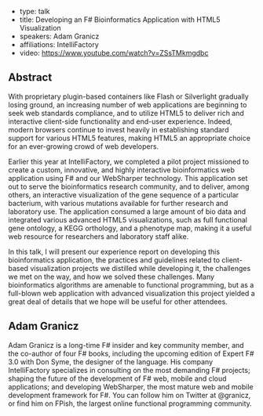 - type: talk
- title: Developing an F# Bioinformatics Application with HTML5 Visualization
- speakers: Adam Granicz
- affiliations: IntelliFactory
- video: https://www.youtube.com/watch?v=ZSsTMkmgdbc

## Abstract
With proprietary plugin-based containers like Flash or Silverlight gradually
losing ground, an increasing number of web applications are beginning to
seek web standards compliance, and to utilize HTML5 to deliver rich and
interactive client-side functionality and end-user experience.  Indeed,
modern browsers continue to invest heavily in establishing standard support
for various HTML5 features, making HTML5 an appropriate choice for an
ever-growing crowd of web developers.

Earlier this year at IntelliFactory, we completed a pilot project missioned
to create a custom, innovative, and highly interactive bioinformatics web
application using F# and our WebSharper technology. This application set out
to serve the bioinformatics research community, and to deliver, among
others, an interactive visualization of the gene sequence of a particular
bacterium, with various mutations available for further research and
laboratory use.  The application consumed a large amount of bio data and
integrated various advanced HTML5 visualizations, such as full functional
gene ontology, a KEGG orthology, and a phenotype map, making it a useful web
resource for researchers and laboratory staff alike.

In this talk, I will present our experience report on developing this
bioinformatics application, the practices and guidelines related to
client-based visualization projects we distilled while developing it, the
challenges we met on the way, and how we solved these challenges. Many
bioinformatics algorithms are amenable to functional programming, but as a
full-blown web application with advanced visualization this project yielded
a great deal of details that we hope will be useful for other attendees.

## Adam Granicz
Adam Granicz is a long-time F# insider and key community member, and the
co-author of four F# books, including the upcoming edition of Expert F# 3.0
with Don Syme, the designer of the language. His company IntelliFactory
specializes in consulting on the most demanding F# projects; shaping the
future of the development of F# web, mobile and cloud applications; and
developing WebSharper, the most mature web and mobile development framework
for F#.  You can follow him on Twitter at @granicz, or find him on FPish,
the largest online functional programming community.
